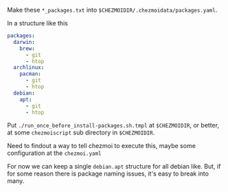 Make these `*_packages.txt` into `$CHEZMOIDIR/.chezmoidata/packages.yaml`.

In a structure like this

```yaml
packages:
  darwin:
    brew:
      - git
      - htop
  archlinux:
    pacman:
      - git
      - htop
  debian:
    apt:
      - git
      - htop
```

Put `./run_once_before_install-packages.sh.tmpl` at `$CHEZMOIDIR`, or better, at
some `chezmoiscript` sub directory in `$CHEZMOIDIR`.


Need to findout a way to tell chezmoi to execute this, maybe some configuration
at the `chezmoi.yaml`


For now we can keep a single `debian.apt` structure for all debian like. But,
if for some reason there is package naming issues, it's easy to break into
many.
